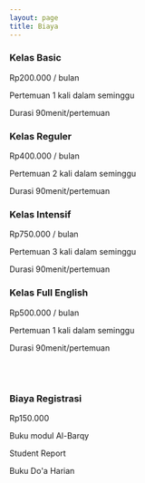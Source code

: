 ```yaml
---
layout: page
title: Biaya
---
```

<section class="ftco-section">
  <div class="container">
    <div class="row">
      <div class="col-md-6 col-lg-3 ftco-animate">
        <div class="pricing-entry bg-light pb-4 text-center">
          <div>
            <h3 class="mb-3">Kelas Basic</h3>
            <p><span class="price">Rp200.000</span> <span class="per">/ bulan</span></p>
          </div>
          <div class="img" style="background-image: url(images/kelas-1.jpeg);"></div>
          <div class="px-4">
            <p>Pertemuan 1 kali dalam seminggu</p>
            <p>Durasi 90menit/pertemuan</p>
          </div>
        </div>
      </div>
      <div class="col-md-6 col-lg-3 ftco-animate">
        <div class="pricing-entry bg-light pb-4 text-center">
          <div>
            <h3 class="mb-3">Kelas Reguler</h3>
            <p><span class="price">Rp400.000</span> <span class="per">/ bulan</span></p>
          </div>
          <div class="img" style="background-image: url(images/kelas-2.jpeg);"></div>
          <div class="px-4">
            <p>Pertemuan 2 kali dalam seminggu</p>
            <p>Durasi 90menit/pertemuan</p>
          </div>
        </div>
      </div>
      <div class="col-md-6 col-lg-3 ftco-animate">
        <div class="pricing-entry bg-light pb-4 text-center">
          <div>
            <h3 class="mb-3">Kelas Intensif</h3>
            <p><span class="price">Rp750.000</span> <span class="per">/ bulan</span></p>
          </div>
          <div class="img" style="background-image: url(images/main_banner2.jpeg); background-position: bottom;"></div>
          <div class="px-4">
            <p>Pertemuan 3 kali dalam seminggu</p>
            <p>Durasi 90menit/pertemuan</p>
          </div>
        </div>
      </div>
      <div class="col-md-6 col-lg-3 ftco-animate">
        <div class="pricing-entry bg-light pb-4 text-center">
          <div>
            <h3 class="mb-3">Kelas Full English</h3>
            <p><span class="price">Rp500.000</span> <span class="per">/ bulan</span></p>
          </div>
          <div class="img" style="background-image: url(images/kelas-4.jpeg);"></div>
          <div class="px-4">
            <p>Pertemuan 1 kali dalam seminggu</p>
            <p>Durasi 90menit/pertemuan</p>
          </div>
        </div>
      </div>
      <br>
      <br>
      <div class="col-md-6 col-lg-12 text-center mt-3 ftco-animate">
        <div class="pricing-entry bg-light pb-4 text-center">
          <div>
            <h3 class="mb-3">Biaya Registrasi</h3>
            <p><span class="price">Rp150.000</span></p>
          </div>
          <div class="px-4">
            <p>Buku modul Al-Barqy</p>
            <p>Student Report</p>
            <p>Buku Do'a Harian</p>
          </div>
        </div>
      </div>
    </div>
  </div>
</section>